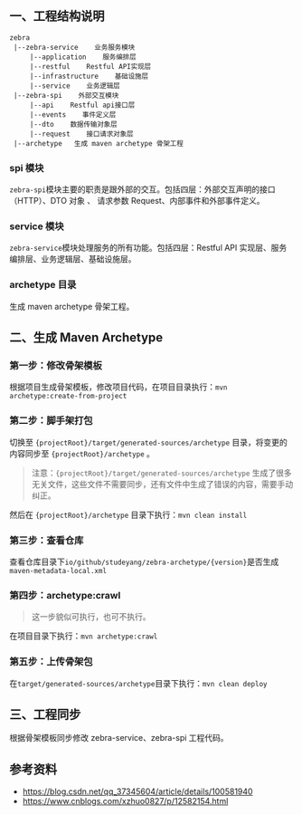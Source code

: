 ## 一、工程结构说明

```
zebra
 |--zebra-service    业务服务模块
     |--application    服务编排层
     |--restful    Restful API实现层
     |--infrastructure    基础设施层
     |--service    业务逻辑层
 |--zebra-spi    外部交互模块
     |--api    Restful api接口层
     |--events    事件定义层
     |--dto    数据传输对象层
     |--request    接口请求对象层
 |--archetype   生成 maven archetype 骨架工程
```

### spi 模块

`zebra-spi`模块主要的职责是跟外部的交互。包括四层：外部交互声明的接口（HTTP）、DTO 对象 、 请求参数 Request、内部事件和外部事件定义。

### service 模块

`zebra-service`模块处理服务的所有功能。包括四层：Restful API 实现层、服务编排层、业务逻辑层、基础设施层。

### archetype 目录

生成 maven archetype 骨架工程。



## 二、生成 Maven Archetype

### 第一步：修改骨架模板

根据项目生成骨架模板，修改项目代码，在项目目录执行：`mvn archetype:create-from-project`

### 第二步：脚手架打包

切换至 `{projectRoot}/target/generated-sources/archetype` 目录，将变更的内容同步至 `{projectRoot}/archetype` 。

> 注意：`{projectRoot}/target/generated-sources/archetype` 生成了很多无关文件，这些文件不需要同步，还有文件中生成了错误的内容，需要手动纠正。

然后在 `{projectRoot}/archetype` 目录下执行：`mvn clean install`

### 第三步：查看仓库

查看仓库目录下`io/github/studeyang/zebra-archetype/{version}`是否生成`maven-metadata-local.xml`

### 第四步：archetype:crawl

> 这一步貌似可执行，也可不执行。

在项目目录下执行：`mvn archetype:crawl`

### 第五步：上传骨架包

在`target/generated-sources/archetype`目录下执行：`mvn clean deploy`



## 三、工程同步

根据骨架模板同步修改 zebra-service、zebra-spi 工程代码。



## 参考资料

- https://blog.csdn.net/qq_37345604/article/details/100581940
- https://www.cnblogs.com/xzhuo0827/p/12582154.html